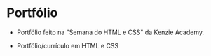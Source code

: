 # Portfólio


- Portfólio feito na "Semana do HTML e CSS" da Kenzie Academy.

- Portfólio/currículo em HTML e CSS

